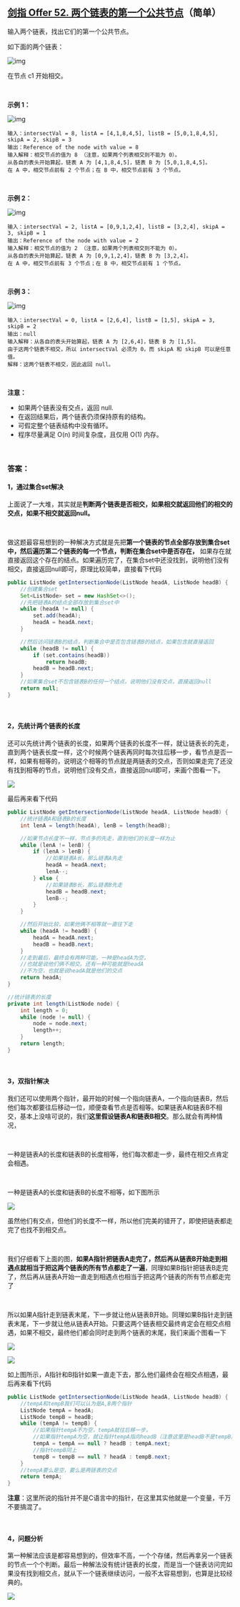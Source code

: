 ## [剑指 Offer 52. 两个链表的第一个公共节点](https://leetcode-cn.com/problems/liang-ge-lian-biao-de-di-yi-ge-gong-gong-jie-dian-lcof/)（简单）

输入两个链表，找出它们的第一个公共节点。

如下面的两个链表：

![img](https://assets.leetcode-cn.com/aliyun-lc-upload/uploads/2018/12/14/160_statement.png)

在节点 c1 开始相交。

<br>

**示例 1：**

![img](https://assets.leetcode-cn.com/aliyun-lc-upload/uploads/2018/12/14/160_example_1.png)

```
输入：intersectVal = 8, listA = [4,1,8,4,5], listB = [5,0,1,8,4,5], skipA = 2, skipB = 3
输出：Reference of the node with value = 8
输入解释：相交节点的值为 8 （注意，如果两个列表相交则不能为 0）。
从各自的表头开始算起，链表 A 为 [4,1,8,4,5]，链表 B 为 [5,0,1,8,4,5]。
在 A 中，相交节点前有 2 个节点；在 B 中，相交节点前有 3 个节点。
```

<br>

**示例 2：**

![img](https://assets.leetcode-cn.com/aliyun-lc-upload/uploads/2018/12/14/160_example_2.png)

```
输入：intersectVal = 2, listA = [0,9,1,2,4], listB = [3,2,4], skipA = 3, skipB = 1
输出：Reference of the node with value = 2
输入解释：相交节点的值为 2 （注意，如果两个列表相交则不能为 0）。
从各自的表头开始算起，链表 A 为 [0,9,1,2,4]，链表 B 为 [3,2,4]。
在 A 中，相交节点前有 3 个节点；在 B 中，相交节点前有 1 个节点。
```

<br>

**示例 3：**

![img](https://assets.leetcode-cn.com/aliyun-lc-upload/uploads/2018/12/14/160_example_3.png)

```
输入：intersectVal = 0, listA = [2,6,4], listB = [1,5], skipA = 3, skipB = 2
输出：null
输入解释：从各自的表头开始算起，链表 A 为 [2,6,4]，链表 B 为 [1,5]。
由于这两个链表不相交，所以 intersectVal 必须为 0，而 skipA 和 skipB 可以是任意值。
解释：这两个链表不相交，因此返回 null。
```

<br>

**注意：**

- 如果两个链表没有交点，返回 null.
- 在返回结果后，两个链表仍须保持原有的结构。
- 可假定整个链表结构中没有循环。
- 程序尽量满足 O(n) 时间复杂度，且仅用 O(1) 内存。

<br>

### 答案：

#### 1，通过集合set解决

上面说了一大堆，其实就是**判断两个链表是否相交，如果相交就返回他们的相交的交点，如果不相交就返回null。**

<br>

做这题最容易想到的一种解决方式就是先把**第一个链表的节点全部存放到集合set中，然后遍历第二个链表的每一个节点，判断在集合set中是否存在，** 如果存在就直接返回这个存在的结点。如果遍历完了，在集合set中还没找到，说明他们没有相交，直接返回null即可，原理比较简单，直接看下代码

```java
public ListNode getIntersectionNode(ListNode headA, ListNode headB) {
    //创建集合set
    Set<ListNode> set = new HashSet<>();
    //先把链表A的结点全部存放到集合set中
    while (headA != null) {
        set.add(headA);
        headA = headA.next;
    }

    //然后访问链表B的结点，判断集合中是否包含链表B的结点，如果包含就直接返回
    while (headB != null) {
        if (set.contains(headB))
            return headB;
        headB = headB.next;
    }
    //如果集合set不包含链表B的任何一个结点，说明他们没有交点，直接返回null
    return null;
}
```

<br>

#### 2，先统计两个链表的长度

还可以先统计两个链表的长度，如果两个链表的长度不一样，就让链表长的先走，直到两个链表长度一样，这个时候两个链表再同时每次往后移一步，看节点是否一样，如果有相等的，说明这个相等的节点就是两链表的交点，否则如果走完了还没有找到相等的节点，说明他们没有交点，直接返回null即可，来画个图看一下。

![](https://raw.githubusercontent.com/sdwwld/algorithms/master/img/offer/0052/640.png)

最后再来看下代码

```java
public ListNode getIntersectionNode(ListNode headA, ListNode headB) {
    //统计链表A和链表B的长度
    int lenA = length(headA), lenB = length(headB);

    //如果节点长度不一样，节点多的先走，直到他们的长度一样为止
    while (lenA != lenB) {
        if (lenA > lenB) {
            //如果链表A长，那么链表A先走
            headA = headA.next;
            lenA--;
        } else {
            //如果链表B长，那么链表B先走
            headB = headB.next;
            lenB--;
        }
    }

    //然后开始比较，如果他俩不相等就一直往下走
    while (headA != headB) {
        headA = headA.next;
        headB = headB.next;
    }
    //走到最后，最终会有两种可能，一种是headA为空，
    //也就是说他们俩不相交。还有一种可能就是headA
    //不为空，也就是说headA就是他们的交点
    return headA;
}

//统计链表的长度
private int length(ListNode node) {
    int length = 0;
    while (node != null) {
        node = node.next;
        length++;
    }
    return length;
}
```

<br>

#### 3，双指针解决

我们还可以使用两个指针，最开始的时候一个指向链表A，一个指向链表B，然后他们每次都要往后移动一位，顺便查看节点是否相等。如果链表A和链表B不相交，基本上没啥可说的，我们**这里假设链表A和链表B相交**。那么就会有两种情况，

<br>

一种是链表A的长度和链表B的长度相等，他们每次都走一步，最终在相交点肯定会相遇。

<br>

一种是链表A的长度和链表B的长度不相等，如下图所示

![](https://raw.githubusercontent.com/sdwwld/algorithms/master/img/offer/0052/641.png)

虽然他们有交点，但他们的长度不一样，所以他们完美的错开了，即使把链表都走完了也找不到相交点。

<br>

我们仔细看下上面的图，**如果A指针把链表A走完了，然后再从链表B开始走到相遇点就相当于把这两个链表的所有节点都走了一遍**，同理如果B指针把链表B走完了，然后再从链表A开始一直走到相遇点也相当于把这两个链表的所有节点都走完了

<br>

所以如果A指针走到链表末尾，下一步就让他从链表B开始。同理如果B指针走到链表末尾，下一步就让他从链表A开始。只要这两个链表相交最终肯定会在相交点相遇，如果不相交，最终他们都会同时走到两个链表的末尾，我们来画个图看一下

![](https://raw.githubusercontent.com/sdwwld/algorithms/master/img/offer/0052/642.png)

![](https://raw.githubusercontent.com/sdwwld/algorithms/master/img/offer/0052/643.png)

如上图所示，A指针和B指针如果一直走下去，那么他们最终会在相交点相遇，最后再来看下代码

```java
public ListNode getIntersectionNode(ListNode headA, ListNode headB) {
    //tempA和tempB我们可以认为是A,B两个指针
    ListNode tempA = headA;
    ListNode tempB = headB;
    while (tempA != tempB) {
        //如果指针tempA不为空，tempA就往后移一步。
        //如果指针tempA为空，就让指针tempA指向headB（注意这里是headB不是tempB）
        tempA = tempA == null ? headB : tempA.next;
        //指针tempB同上
        tempB = tempB == null ? headA : tempB.next;
    }
    //tempA要么是空，要么是两链表的交点
    return tempA;
}
```

**注意**：这里所说的指针并不是C语言中的指针，在这里其实他就是一个变量，千万不要搞混了。

<br>

#### 4，问题分析

第一种解法应该是都容易想到的，但效率不高，一个个存储，然后再拿另一个链表的节点一个个判断。最后一种解法没有统计链表的长度，而是当一个链表访问完如果没有找到相交点，就从下一个链表继续访问，一般不太容易想到，也算是比较经典的。



![](https://img-blog.csdnimg.cn/20200807155236311.png)

#### 